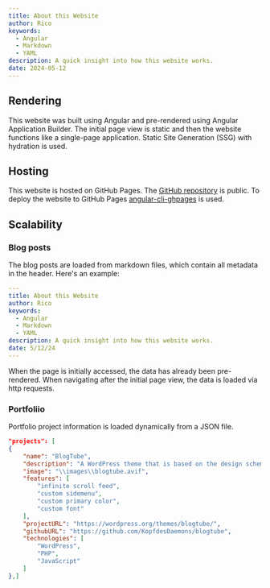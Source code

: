```yaml
---
title: About this Website
author: Rico
keywords:
  - Angular
  - Markdown
  - YAML
description: A quick insight into how this website works.
date: 2024-05-12
---
```


## Rendering

This website was built using Angular and pre-rendered using Angular Application Builder.
The initial page view is static and then the website functions like a single-page application.
Static Site Generation (SSG) with hydration is used.

## Hosting

This website is hosted on GitHub Pages.
The [GitHub repository](https://github.com/KopfdesDaemons/ricoswebsite.com) is public.
To deploy the website to GitHub Pages [angular-cli-ghpages](https://github.com/angular-schule/angular-cli-ghpages) is used.

## Scalability

### Blog posts

The blog posts are loaded from markdown files, which contain all metadata in the header. Here's an example:

```yaml
---
title: About this Website
author: Rico
keywords:
  - Angular
  - Markdown
  - YAML
description: A quick insight into how this website works.
date: 5/12/24
---
```

When the page is initially accessed, the data has already been pre-rendered. When navigating after the initial page view, the data is loaded via http requests.

### Portfoliio

Portfolio project information is loaded dynamically from a JSON file.

```json
"projects": [
{
    "name": "BlogTube",
    "description": "A WordPress theme that is based on the design scheme of YouTube",
    "image": "\\images\\blogtube.avif",
    "features": [
        "infinite scroll feed",
        "custom sidemenu",
        "custom primary color",
        "custom font"
    ],
    "projectURL": "https://wordpress.org/themes/blogtube/",
    "githubURL": "https://github.com/KopfdesDaemons/blogtube",
    "technologies": [
        "WordPress",
        "PHP",
        "JavaScript"
    ]
},]
```
